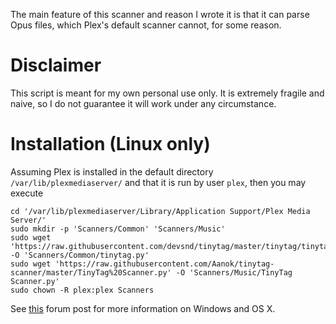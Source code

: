The main feature of this scanner and reason I wrote it is that it can parse Opus files, which Plex's default scanner cannot, for some reason.

# Disclaimer
This script is meant for my own personal use only. It is extremely fragile and naive, so I do not guarantee it will work under any circumstance.

# Installation (Linux only)
Assuming Plex is installed in the default directory `/var/lib/plexmediaserver/` and that it is run by user `plex`, then you may execute
```
cd '/var/lib/plexmediaserver/Library/Application Support/Plex Media Server/'
sudo mkdir -p 'Scanners/Common' 'Scanners/Music'
sudo wget 'https://raw.githubusercontent.com/devsnd/tinytag/master/tinytag/tinytag.py' -O 'Scanners/Common/tinytag.py'
sudo wget 'https://raw.githubusercontent.com/Aanok/tinytag-scanner/master/TinyTag%20Scanner.py' -O 'Scanners/Music/TinyTag Scanner.py'
sudo chown -R plex:plex Scanners
```
See [this](https://forums.plex.tv/t/how-to-install-a-custom-scanner/5960) forum post for more information on Windows and OS X.
